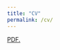 ```yaml
---
title: "CV"
permalink: /cv/
---
```


<a href="ekanol.github.io/files/kanol_cv_2023.pdf" target="_blank">PDF.</a>
